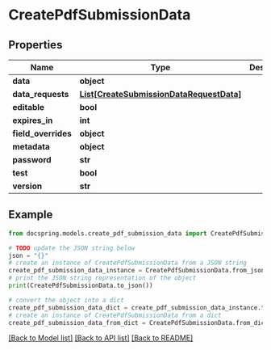 # CreatePdfSubmissionData


## Properties

Name | Type | Description | Notes
------------ | ------------- | ------------- | -------------
**data** | **object** |  | 
**data_requests** | [**List[CreateSubmissionDataRequestData]**](CreateSubmissionDataRequestData.md) |  | [optional] 
**editable** | **bool** |  | [optional] 
**expires_in** | **int** |  | [optional] 
**field_overrides** | **object** |  | [optional] 
**metadata** | **object** |  | [optional] 
**password** | **str** |  | [optional] 
**test** | **bool** |  | [optional] 
**version** | **str** |  | [optional] 

## Example

```python
from docspring.models.create_pdf_submission_data import CreatePdfSubmissionData

# TODO update the JSON string below
json = "{}"
# create an instance of CreatePdfSubmissionData from a JSON string
create_pdf_submission_data_instance = CreatePdfSubmissionData.from_json(json)
# print the JSON string representation of the object
print(CreatePdfSubmissionData.to_json())

# convert the object into a dict
create_pdf_submission_data_dict = create_pdf_submission_data_instance.to_dict()
# create an instance of CreatePdfSubmissionData from a dict
create_pdf_submission_data_from_dict = CreatePdfSubmissionData.from_dict(create_pdf_submission_data_dict)
```
[[Back to Model list]](../README.md#documentation-for-models) [[Back to API list]](../README.md#documentation-for-api-endpoints) [[Back to README]](../README.md)


